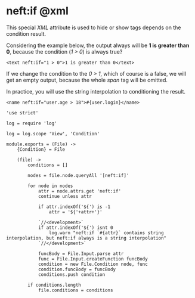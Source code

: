 neft:if @xml
============

This special *XML* attribute is used to hide or show tags depends on the condition result.

Considering the example below, the output always will be **1 is greater than 0**,
because the condition (*1 > 0*) is always true?

```
<text neft:if="1 > 0">1 is greater than 0</text>
```

If we change the condition to the *0 > 1*, which of course is a false, we will get an empty
output, because the whole *span* tag will be omitted.

In practice, you will use the string interpolation to conditioning the result.

```
<name neft:if="user.age > 18">#{user.login}</name>
```

	'use strict'

	log = require 'log'

	log = log.scope 'View', 'Condition'

	module.exports = (File) ->
		{Condition} = File

		(file) ->
			conditions = []

			nodes = file.node.queryAll '[neft:if]'

			for node in nodes
				attr = node.attrs.get 'neft:if'
				continue unless attr

				if attr.indexOf('${') is -1
					attr = '${'+attr+'}'

				`//<development>`
				if attr.indexOf('${') isnt 0
					log.warn "neft:if `#{attr}` contains string interpolation, but neft:if always is a string interpolation"
				`//</development>`

				funcBody = File.Input.parse attr
				func = File.Input.createFunction funcBody
				condition = new File.Condition node, func
				condition.funcBody = funcBody
				conditions.push condition

			if conditions.length
				file.conditions = conditions
